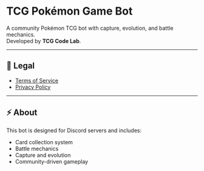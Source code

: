 # TCG Pokémon Game Bot

A community Pokémon TCG bot with capture, evolution, and battle mechanics.  
Developed by **TCG Code Lab**.

---

## 📜 Legal

- [Terms of Service](https://pikachutcgcollector.github.io/TCG-Pok-mon-Game-Bot/TERMS)  
- [Privacy Policy](https://pikachutcgcollector.github.io/TCG-Pok-mon-Game-Bot/privacy)

---

## ⚡ About

This bot is designed for Discord servers and includes:  
- Card collection system  
- Battle mechanics  
- Capture and evolution  
- Community-driven gameplay
